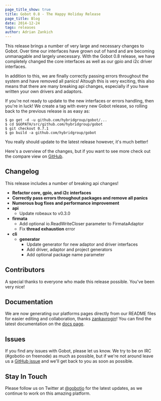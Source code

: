 ```yaml
---
page_title_show: true
title: Gobot 0.8 - The Happy Holiday Release
page_title: Blog
date: 2014-12-24
tags: releases
author: Adrian Zankich
---
```


This release brings a number of very large and necessary changes to Gobot. Over time our interfaces have grown out of hand and are becoming unmanagable and largely unecessary. With the Gobot 0.8 release, we have completely changed the core interfaces as well as our gpio and i2c driver interfaces. 

In addition to this, we are finally correctly passing errors throughout the system and have removed all panics! Altough this is very exciting, this also means that there are many breaking api changes, especially if you have written your own drivers and adaptors.

If you're not ready to update to the new interfaces or errors handling, then you're in luck! We create a tag with every new Gobot release, so rolling back to the previous release is as easy as:

`$ go get -d -u github.com/hybridgroup/gobot/...`  
`$ cd $GOPATH/src/github.com/hybridgroup/gobot`  
`$ git checkout 0.7.1`  
`$ go build -a github.com/hybridgroup/gobot`  


You really should update to the latest release however, it's much better!

Here's a overview of the changes, but if you want to see more check out the compare view on [GitHub](https://github.com/hybridgroup/gobot/compare/0.7.1...0.8).


## Changelog  

This release includes a number of breaking api changes!

* **Refactor core, gpio, and i2c interfaces**
* **Correctly pass errors throughout packages and remove all panics**
* **Numerous bug fixes and performance improvement**
* **api**
  * Update robeaux to v0.3.0
* **firmata**
  * Add optional io.ReadWriteCloser parameter to FirmataAdaptor
  * Fix **thread exhaustion** error
* **cli** 
  * **generator**
    * Update generator for new adaptor and driver interfaces
    * Add driver, adaptor and project generators
    * Add optional package name parameter

## Contributors  

A special thanks to everyone who made this release possible. You've been very nice!

## Documentation

We are now generating our platforms pages directly from our README files for easier editing and collaboration, thanks [zankavrogin](https://github.com/zankavrogin)! You can find the latest documentation on the [docs page](http://gobot.io/documentation/).

## Issues

If you find any issues with Gobot, please let us know. We try to be on IRC (#gobotio on freenode) as much as possible, but if we're not around leave us a [GitHub issue](https://github.com/hybridgroup/gobot/issues) and we'll get back to you as soon as possible.

## Stay In Touch

Please follow us on Twitter at [@gobotio](http://twitter.com/gobotio) for the latest updates, as we continue to work on this amazing platform.
